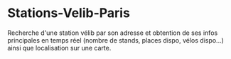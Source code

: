 # Stations-Velib-Paris
Recherche d'une station vélib par son adresse et obtention de ses infos principales en temps réel (nombre de stands, places dispo, vélos dispo...) ainsi que localisation sur une carte.
